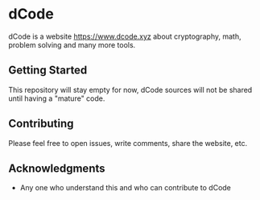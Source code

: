 # dCode

dCode is a website https://www.dcode.xyz about cryptography, math, problem solving and many more tools.

## Getting Started

This repository will stay empty for now, dCode sources will not be shared until having a "mature" code.

## Contributing

Please feel free to open issues, write comments, share the website, etc.

## Acknowledgments

* Any one who understand this and who can contribute to dCode
